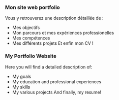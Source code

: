 ### Mon site web portfolio
Vous y retrouverez une description détaillée de :
-  Mes objectifs
-  Mon parcours et mes expériences professionelles
-  Mes compétences
-  Mes différents projets
Et enfin mon CV !

### My Portfolio Website
Here you will find a detailed description of:

-  My goals
-  My education and professional experiences
-  My skills
-  My various projects
And finally, my resume!
